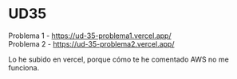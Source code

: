 # UD35

Problema 1 - https://ud-35-problema1.vercel.app/  
Problema 2 - https://ud-35-problema2.vercel.app/  

Lo he subido en vercel, porque cómo te he comentado AWS no me funciona.
